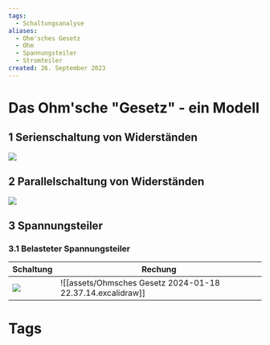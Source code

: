 ```yaml
---
tags:
  - Schaltungsanalyse
aliases:
  - Ohm'sches Gesetz
  - Ohm
  - Spannungsteiler
  - Stromteiler
created: 26. September 2023
---
```


# Das Ohm'sche "Gesetz" - ein Modell

## 1 Serienschaltung von Widerständen

![](assets/Pasted%20image%2020230926163508.png)

## 2 Parallelschaltung von Widerständen

![](assets/Pasted%20image%2020230926163531.png)

## 3 Spannungsteiler

### 3.1 Belasteter Spannungsteiler

| Schaltung                                       | Rechung                                                    |
| ----------------------------------------------- | ---------------------------------------------------------- |
| ![](assets/Pasted%20image%2020240118223017.png) | ![[assets/Ohmsches Gesetz 2024-01-18 22.37.14.excalidraw]] |

# Tags

[](Temperatur%20abhängiger%20Widerstand)